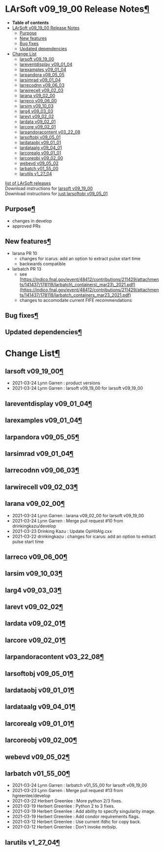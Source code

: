 LArSoft v09\_19\_00 Release Notes[¶](#LArSoft-v09_19_00-Release-Notes)
======================================================================

-   **Table of contents**
-   [LArSoft v09\_19\_00 Release Notes](#LArSoft-v09_19_00-Release-Notes)
    -   [Purpose](#Purpose)
    -   [New features](#New-features)
    -   [Bug fixes](#Bug-fixes)
    -   [Updated dependencies](#Updated-dependencies)
-   [Change List](#Change-List)
    -   [larsoft v09\_19\_00](#larsoft-v09_19_00)
    -   [lareventdisplay v09\_01\_04](#lareventdisplay-v09_01_04)
    -   [larexamples v09\_01\_04](#larexamples-v09_01_04)
    -   [larpandora v09\_05\_05](#larpandora-v09_05_05)
    -   [larsimrad v09\_01\_04](#larsimrad-v09_01_04)
    -   [larrecodnn v09\_06\_03](#larrecodnn-v09_06_03)
    -   [larwirecell v09\_02\_03](#larwirecell-v09_02_03)
    -   [larana v09\_02\_00](#larana-v09_02_00)
    -   [larreco v09\_06\_00](#larreco-v09_06_00)
    -   [larsim v09\_10\_03](#larsim-v09_10_03)
    -   [larg4 v09\_03\_03](#larg4-v09_03_03)
    -   [larevt v09\_02\_02](#larevt-v09_02_02)
    -   [lardata v09\_02\_01](#lardata-v09_02_01)
    -   [larcore v09\_02\_01](#larcore-v09_02_01)
    -   [larpandoracontent v03\_22\_08](#larpandoracontent-v03_22_08)
    -   [larsoftobj v09\_05\_01](#larsoftobj-v09_05_01)
    -   [lardataobj v09\_01\_01](#lardataobj-v09_01_01)
    -   [lardataalg v09\_04\_01](#lardataalg-v09_04_01)
    -   [larcorealg v09\_01\_01](#larcorealg-v09_01_01)
    -   [larcoreobj v09\_02\_00](#larcoreobj-v09_02_00)
    -   [webevd v09\_05\_02](#webevd-v09_05_02)
    -   [larbatch v01\_55\_00](#larbatch-v01_55_00)
    -   [larutils v1\_27\_04](#larutils-v1_27_04)

[list of LArSoft releases](LArSoft_release_list)\
Download instructions for [larsoft v09\_19\_00](http://scisoft.fnal.gov/scisoft/bundles/larsoft/v09_19_00/larsoft-v09_19_00.html)\
Download instructions for [just larsoftobj v09\_05\_01](http://scisoft.fnal.gov/scisoft/bundles/larsoftobj/v09_05_01/larsoftobj-v09_05_01.html)


Purpose[¶](#Purpose)
--------------------

-   changes in develop
-   approved PRs


New features[¶](#New-features)
------------------------------

-   larana PR 10
    -   changes for icarus: add an option to extract pulse start time
    -   backwards compatible
-   larbatch PR 13
    -   see [https://indico.fnal.gov/event/48412/contributions/211429/attachments/141437/178118/larbatch\_containers\_mar23\_2021.pdf](https://indico.fnal.gov/event/48412/contributions/211429/attachments/141437/178118/larbatch_containers_mar23_2021.pdf)
    -   changes to accomodate current FIFE recommendations


Bug fixes[¶](#Bug-fixes)
------------------------


Updated dependencies[¶](#Updated-dependencies)
----------------------------------------------


Change List[¶](#Change-List)
============================


larsoft v09\_19\_00[¶](#larsoft-v09_19_00)
------------------------------------------

-   2021-03-24 Lynn Garren : product versions
-   2021-03-24 Lynn Garren : larsoft v09\_19\_00 for larsoft v09\_19\_00


lareventdisplay v09\_01\_04[¶](#lareventdisplay-v09_01_04)
----------------------------------------------------------


larexamples v09\_01\_04[¶](#larexamples-v09_01_04)
--------------------------------------------------


larpandora v09\_05\_05[¶](#larpandora-v09_05_05)
------------------------------------------------


larsimrad v09\_01\_04[¶](#larsimrad-v09_01_04)
----------------------------------------------


larrecodnn v09\_06\_03[¶](#larrecodnn-v09_06_03)
------------------------------------------------


larwirecell v09\_02\_03[¶](#larwirecell-v09_02_03)
--------------------------------------------------


larana v09\_02\_00[¶](#larana-v09_02_00)
----------------------------------------

-   2021-03-24 Lynn Garren : larana v09\_02\_00 for larsoft v09\_19\_00
-   2021-03-24 Lynn Garren : Merge pull request \#10 from drinkingkazu/develop
-   2021-03-23 Drinking Kazu : Update OpHitAlg.cxx
-   2021-03-22 drinkingkazu : changes for icarus: add an option to extract pulse start time


larreco v09\_06\_00[¶](#larreco-v09_06_00)
------------------------------------------


larsim v09\_10\_03[¶](#larsim-v09_10_03)
----------------------------------------


larg4 v09\_03\_03[¶](#larg4-v09_03_03)
--------------------------------------


larevt v09\_02\_02[¶](#larevt-v09_02_02)
----------------------------------------


lardata v09\_02\_01[¶](#lardata-v09_02_01)
------------------------------------------


larcore v09\_02\_01[¶](#larcore-v09_02_01)
------------------------------------------


larpandoracontent v03\_22\_08[¶](#larpandoracontent-v03_22_08)
--------------------------------------------------------------


larsoftobj v09\_05\_01[¶](#larsoftobj-v09_05_01)
------------------------------------------------


lardataobj v09\_01\_01[¶](#lardataobj-v09_01_01)
------------------------------------------------


lardataalg v09\_04\_01[¶](#lardataalg-v09_04_01)
------------------------------------------------


larcorealg v09\_01\_01[¶](#larcorealg-v09_01_01)
------------------------------------------------


larcoreobj v09\_02\_00[¶](#larcoreobj-v09_02_00)
------------------------------------------------


webevd v09\_05\_02[¶](#webevd-v09_05_02)
----------------------------------------


larbatch v01\_55\_00[¶](#larbatch-v01_55_00)
--------------------------------------------

-   2021-03-24 Lynn Garren : larbatch v01\_55\_00 for larsoft v09\_19\_00
-   2021-03-23 Lynn Garren : Merge pull request \#13 from hgreenlee/develop
-   2021-03-22 Herbert Greenlee : More python 2/3 fixes.
-   2021-03-19 Herbert Greenlee : Python 2 to 3 fixes.
-   2021-03-19 Herbert Greenlee : Add ability to specify singularity image.
-   2021-03-19 Herbert Greenlee : Add condor requirements flags.
-   2021-03-12 Herbert Greenlee : Use current ifdhc for copy back.
-   2021-03-12 Herbert Greenlee : Don’t invoke mrbslp.


larutils v1\_27\_04[¶](#larutils-v1_27_04)
------------------------------------------
